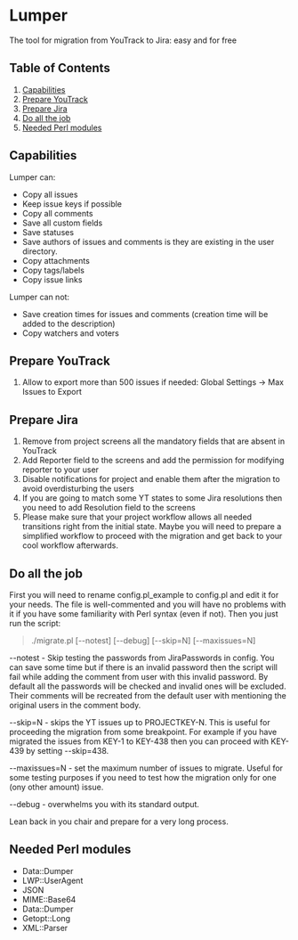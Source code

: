 # Lumper
The tool for migration from YouTrack to Jira: easy and for free

## Table of Contents

  1. [Capabilities](#capabilities)
  1. [Prepare YouTrack](#prepare-yt)
  1. [Prepare Jira](#prepare-jira)
  1. [Do all the job](#do-job)
  1. [Needed Perl modules](#perl-modules)

## Capabilities
Lumper can:

  * Copy all issues
  * Keep issue keys if possible
  * Copy all comments
  * Save all custom fields
  * Save statuses
  * Save authors of issues and comments is they are existing in the user directory.
  * Copy attachments
  * Copy tags/labels
  * Copy issue links

Lumper can not:

  * Save creation times for issues and comments (creation time will be added to the description)
  * Copy watchers and voters

## Prepare YouTrack
  1. Allow to export more than 500 issues if needed: Global Settings -> Max Issues to Export

## Prepare Jira
  1. Remove from project screens all the mandatory fields that are absent in YouTrack
  1. Add Reporter field to the screens and add the permission for modifying reporter to your user
  1. Disable notifications for project and enable them after the migration to avoid overdisturbing the users
  1. If you are going to match some YT states to some Jira resolutions then you need to add Resolution field to the screens
  1. Please make sure that your project workflow allows all needed transitions right from the initial state. Maybe you will need to prepare a simplified workflow to proceed with the migration and get back to your cool workflow afterwards.

## Do all the job
  First you will need to rename config.pl_example to config.pl and edit it for your needs. The file is well-commented and you will have no problems with it if you have some familiarity with Perl syntax (even if not).
  Then you just run the script:
  > ./migrate.pl [--notest] [--debug] [--skip=N] [--maxissues=N]

  --notest - Skip testing the passwords from JiraPasswords in config. You can save some time but if there is an invalid password then the script will fail while adding the comment from user with this invalid password. By default all the passwords will be checked and invalid ones will be excluded. Their comments will be recreated from the default user with mentioning the original users in the comment body.

  --skip=N - skips the YT issues up to PROJECTKEY-N. This is useful for proceeding the migration from some breakpoint. For example if you have migrated the issues from KEY-1 to KEY-438 then you can proceed with KEY-439 by setting --skip=438.

  --maxissues=N - set the maximum number of issues to migrate. Useful for some testing purposes if you need to test how the migration only for one (ony other amount) issue.

  --debug - overwhelms you with its standard output.

  Lean back in you chair and prepare for a very long process.

## Needed Perl modules
  * Data::Dumper
  * LWP::UserAgent
  * JSON
  * MIME::Base64
  * Data::Dumper
  * Getopt::Long
  * XML::Parser
